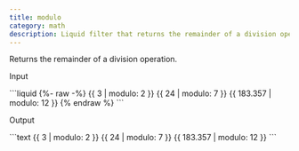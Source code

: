 ```yaml
---
title: modulo
category: math
description: Liquid filter that returns the remainder of a division operation.
---
```


Returns the remainder of a division operation.

<p class="code-label">Input</p>
```liquid
{%- raw -%}
{{ 3 | modulo: 2 }}
{{ 24 | modulo: 7 }}
{{ 183.357 | modulo: 12 }}
{% endraw %}
```

<p class="code-label">Output</p>
```text
{{ 3 | modulo: 2 }}
{{ 24 | modulo: 7 }}
{{ 183.357 | modulo: 12 }}
```
